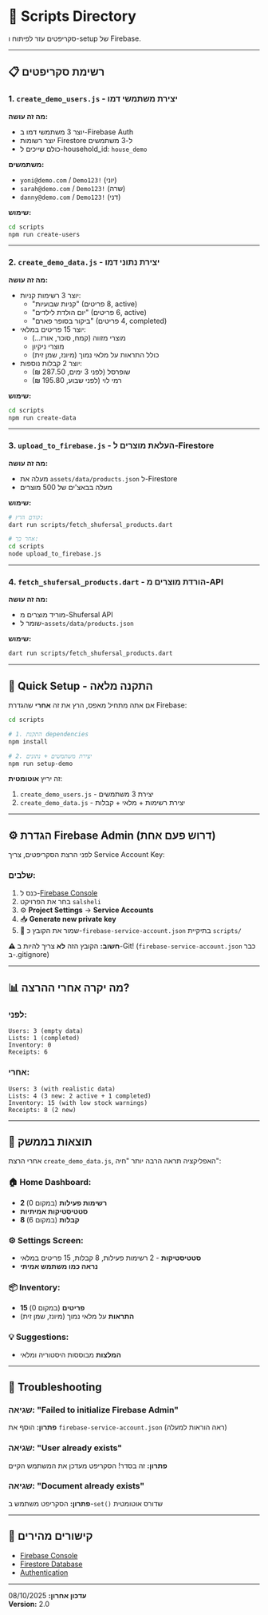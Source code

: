 # 🔧 Scripts Directory

סקריפטים עזר לפיתוח ו-setup של Firebase.

---

## 📋 רשימת סקריפטים

### 1. `create_demo_users.js` - יצירת משתמשי דמו

**מה זה עושה:**
- יוצר 3 משתמשי דמו ב-Firebase Auth
- יוצר רשומות Firestore ל-3 משתמשים
- כולם שייכים ל-household_id: `house_demo`

**משתמשים:**
- `yoni@demo.com` / `Demo123!` (יוני)
- `sarah@demo.com` / `Demo123!` (שרה)
- `danny@demo.com` / `Demo123!` (דני)

**שימוש:**
```bash
cd scripts
npm run create-users
```

---

### 2. `create_demo_data.js` - יצירת נתוני דמו

**מה זה עושה:**
- יוצר 3 רשימות קניות:
  - "קניות שבועיות" (8 פריטים, active)
  - "יום הולדת לילדים" (6 פריטים, active)
  - "ביקור בסופר פארם" (4 פריטים, completed)
- יוצר 15 פריטים במלאי:
  - מוצרי מזווה (קמח, סוכר, אורז...)
  - מוצרי ניקיון
  - כולל התראות על מלאי נמוך (מיונז, שמן זית)
- יוצר 2 קבלות נוספות:
  - שופרסל (לפני 3 ימים, 287.50 ₪)
  - רמי לוי (לפני שבוע, 195.80 ₪)

**שימוש:**
```bash
cd scripts
npm run create-data
```

---

### 3. `upload_to_firebase.js` - העלאת מוצרים ל-Firestore

**מה זה עושה:**
- מעלה את `assets/data/products.json` ל-Firestore
- מעלה בבאצ'ים של 500 מוצרים

**שימוש:**
```bash
# קודם הרץ:
dart run scripts/fetch_shufersal_products.dart

# אחר כך:
cd scripts
node upload_to_firebase.js
```

---

### 4. `fetch_shufersal_products.dart` - הורדת מוצרים מ-API

**מה זה עושה:**
- מוריד מוצרים מ-Shufersal API
- שומר ל-`assets/data/products.json`

**שימוש:**
```bash
dart run scripts/fetch_shufersal_products.dart
```

---

## 🚀 Quick Setup - התקנה מלאה

אם אתה מתחיל מאפס, הרץ את זה **אחרי** שהגדרת Firebase:

```bash
cd scripts

# 1. התקנת dependencies
npm install

# 2. יצירת משתמשים + נתונים
npm run setup-demo
```

זה יריץ **אוטומטית**:
1. `create_demo_users.js` - יצירת 3 משתמשים
2. `create_demo_data.js` - יצירת רשימות + מלאי + קבלות

---

## ⚙️ הגדרת Firebase Admin (דרוש פעם אחת)

לפני הרצת הסקריפטים, צריך Service Account Key:

### שלבים:
1. כנס ל-[Firebase Console](https://console.firebase.google.com)
2. בחר את הפרויקט `salsheli`
3. ⚙️ **Project Settings** → **Service Accounts**
4. 📥 **Generate new private key**
5. 💾 שמור את הקובץ כ-`firebase-service-account.json` בתיקיית `scripts/`

**⚠️ חשוב:** הקובץ הזה **לא** צריך להיות ב-Git! (`firebase-service-account.json` כבר ב-.gitignore)

---

## 📊 מה יקרה אחרי ההרצה?

### לפני:
```
Users: 3 (empty data)
Lists: 1 (completed)
Inventory: 0
Receipts: 6
```

### אחרי:
```
Users: 3 (with realistic data)
Lists: 4 (3 new: 2 active + 1 completed)
Inventory: 15 (with low stock warnings)
Receipts: 8 (2 new)
```

---

## 🎯 תוצאות בממשק

אחרי הרצת `create_demo_data.js`, האפליקציה תראה הרבה יותר "חיה":

### 🏠 Home Dashboard:
- **2 רשימות פעילות** (במקום 0)
- **סטטיסטיקות אמיתיות**
- **8 קבלות** (במקום 6)

### ⚙️ Settings Screen:
- **סטטיסטיקות** - 2 רשימות פעילות, 8 קבלות, 15 פריטים במלאי
- **נראה כמו משתמש אמיתי**

### 📦 Inventory:
- **15 פריטים** (במקום 0)
- **התראות** על מלאי נמוך (מיונז, שמן זית)

### 💡 Suggestions:
- **המלצות** מבוססות היסטוריה ומלאי

---

## 🐛 Troubleshooting

### שגיאה: "Failed to initialize Firebase Admin"
**פתרון:** הוסף את `firebase-service-account.json` (ראה הוראות למעלה)

### שגיאה: "User already exists"
**פתרון:** זה בסדר! הסקריפט מעדכן את המשתמש הקיים

### שגיאה: "Document already exists"
**פתרון:** הסקריפט משתמש ב-`set()` שדורס אוטומטית

---

## 🔗 קישורים מהירים

- [Firebase Console](https://console.firebase.google.com)
- [Firestore Database](https://console.firebase.google.com/project/salsheli/firestore)
- [Authentication](https://console.firebase.google.com/project/salsheli/authentication)

---

**עדכון אחרון:** 08/10/2025  
**Version:** 2.0
